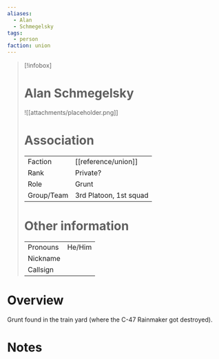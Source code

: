 ```yaml
---
aliases: 
  - Alan
  - Schmegelsky
tags: 
  - person
faction: union
---
```


> [!infobox] 
> # Alan Schmegelsky
> ![[attachments/placeholder.png]]
> # Association
> | | |
> | ---- | ---- |
> | Faction | [[reference/union]] |
> | Rank | Private? |
> | Role | Grunt |
> | Group/Team | 3rd Platoon, 1st squad |
> # Other information
> | | | 
> | - | - |
> | Pronouns | He/Him |
> | Nickname | |
> | Callsign | | 

# Overview

Grunt found in the train yard (where the C-47 Rainmaker got destroyed).

# Notes


